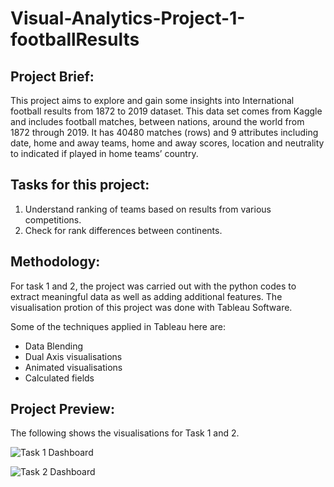 # Visual-Analytics-Project-1-footballResults

## Project Brief:

This project aims to explore and gain some insights into International football results from 1872 to 2019 dataset. 
This data set comes from Kaggle and includes football matches, between nations, around the world from 1872 through 2019. 
It has 40480 matches (rows) and 9 attributes including date, home and away teams, home and away scores, location 
and neutrality to indicated if played in home teams’ country.

## Tasks for this project:

1. Understand ranking of teams based on results from various competitions. 
2. Check for rank differences between continents.

## Methodology:

For task 1 and 2, the project was carried out with the python codes to extract meaningful data as well as adding additional 
features. The visualisation protion of this project was done with Tableau Software. 

Some of the techniques applied in Tableau here are:
- Data Blending
- Dual Axis visualisations
- Animated visualisations
- Calculated fields

## Project Preview:

The following shows the visualisations for Task 1 and 2.

![Task 1 Dashboard](https://github.com/ylee9107/Visual-Analytics-Project-1-footballResults/blob/master/Visualisations/Task%201.1%20Recent%20Games.png)

![Task 2 Dashboard](https://github.com/ylee9107/Visual-Analytics-Project-1-footballResults/blob/master/Visualisations/Task%202.3%202000.png)
